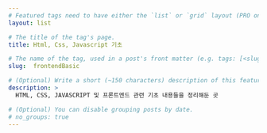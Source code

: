 ```yaml
---
# Featured tags need to have either the `list` or `grid` layout (PRO only).
layout: list

# The title of the tag's page.
title: Html, Css, Javascript 기초

# The name of the tag, used in a post's front matter (e.g. tags: [<slug>]).
slug:  frontendBasic

# (Optional) Write a short (~150 characters) description of this featured tag.
description: >
  HTML, CSS, JAVASCRIPT 및 프론트엔드 관련 기초 내용들을 정리해둔 곳

# (Optional) You can disable grouping posts by date.
# no_groups: true
---
```

